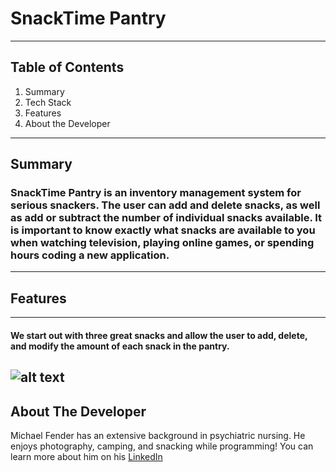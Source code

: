 # SnackTime Pantry
---
## Table of Contents
1. Summary
2. Tech Stack
3. Features
4. About the Developer
---
## Summary
### SnackTime Pantry is an inventory management system for serious snackers.  The user can add and delete snacks, as well as add or subtract the number of individual snacks available.  It is important to know exactly what snacks are available to you when watching television, playing online games, or spending hours coding a new application.
---
## Features
***
#### We start out with three great snacks and allow the user to add, delete, and modify the amount of each snack in the pantry.
![alt text](https://github.com/MichaelFeneder/snacktime-foundations-capstone/blob/main/SnackTime.gif)
---
## About The Developer
Michael Fender has an extensive background in psychiatric nursing.  He enjoys photography, camping, and snacking while programming!  You can learn more about him on his [LinkedIn](https://www.linkedin.com/in/michael-fender-57652b124/)

